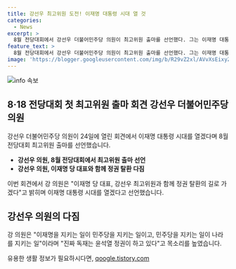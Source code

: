 ```yaml
---
title: 강선우 최고위원 도전! 이재명 대통령 시대 열 것
categories:
  - News
excerpt: >
  8월 전당대회에서 강선우 더불어민주당 의원이 최고위원 출마를 선언했다. 그는 이재명 대통령 시대를 열겠다며 이를 강조했고, 이재명과 함께 정권 탈환을 약속하며 이 대표를 옹호했다. 또한, 윤석열 정권을 공격하며 이재명의 굴곡진 삶을 바탕으로 사회를 변화시키겠다고 호소했다. 신명계로 불리며 부상 중인 강 의원은 당대변인 출신으로, 혁신회의 멤버들과 유대관계를 가지고 있다.
feature_text: >
  8월 전당대회에서 강선우 더불어민주당 의원이 최고위원 출마를 선언했다. 그는 이재명 대통령 시대를 열겠다며 이를 강조했고, 이재명과 함께 정권 탈환을 약속하며 이 대표를 옹호했다. 또한, 윤석열 정권을 공격하며 이재명의 굴곡진 삶을 바탕으로 사회를 변화시키겠다고 호소했다. 신명계로 불리며 부상 중인 강 의원은 당대변인 출신으로, 혁신회의 멤버들과 유대관계를 가지고 있다.
image: 'https://blogger.googleusercontent.com/img/b/R29vZ2xl/AVvXsEixyZcFfHzMRdzZMjFBmAUKJYCLCGyLL1o632UiGVXcaFdKo_bkvkuCioo0uUKlGfBVcT3P84aROyZIXSBEx3Aw5nCQ3pTgDom1WDC4m8eifvWiAmWEEVb4x6G_l8C0QH225ldMjyaFvpxGEBGNO37VmDTDMHGhJPq73UglMfDca1-0aw/s1600/blogspot.png'
---
```


<p><img src="https://blogger.googleusercontent.com/img/b/R29vZ2xl/AVvXsEixyZcFfHzMRdzZMjFBmAUKJYCLCGyLL1o632UiGVXcaFdKo_bkvkuCioo0uUKlGfBVcT3P84aROyZIXSBEx3Aw5nCQ3pTgDom1WDC4m8eifvWiAmWEEVb4x6G_l8C0QH225ldMjyaFvpxGEBGNO37VmDTDMHGhJPq73UglMfDca1-0aw/s1600/blogspot.png" alt="info 속보" /></p>

<h2 data-ke-size="size26">8·18 전당대회 첫 최고위원 출마 회견 강선우 더불어민주당 의원</h2>

<p data-ke-size="size16">강선우 더불어민주당 의원이 24일에 열린 회견에서 이재명 대통령 시대를 열겠다며 8월 전당대회 최고위원 출마를 선언했습니다.</p>

<ul>
  <li><b>강선우 의원, 8월 전당대회에서 최고위원 출마 선언</b></li>
  <li><b>강선우 의원, 이재명 당 대표와 함께 정권 탈환 다짐</b></li>
</ul>

<p data-ke-size="size16">이번 회견에서 강 의원은 "이재명 당 대표, 강선우 최고위원과 함께 정권 탈환의 길로 가겠다"고 밝히며 이재명 대통령 시대를 열겠다고 선언했습니다.</p>

<h2 data-ke-size="size26">강선우 의원의 다짐</h2>

<p data-ke-size="size16">강 의원은 "이재명을 지키는 일이 민주당을 지키는 일이고, 민주당을 지키는 일이 나라를 지키는 일"이라며 "진짜 독재는 윤석열 정권이 하고 있다"고 목소리를 높였습니다.</p>
유용한 생활 정보가 필요하시다면, <a href="https://qoogle.tistory.com" rel="dofollow">qoogle.tistory.com</a>


